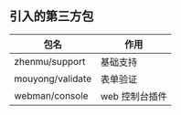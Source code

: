 ## 引入的第三方包

|包名|作用|
|---|---|
|zhenmu/support|基础支持|
|mouyong/validate|表单验证|
|webman/console|web 控制台插件|
